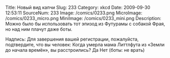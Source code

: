 Title: Новый вид капчи 
Slug: 233 
Category: xkcd 
Date: 2009-09-30 12:53:11 
SourceNum: 233 
Image: /comics/0233.png 
MicroImage: /comics/0233_micro.png 
MiniImage: /comics/0233_mini.png 
Description: Можно было бы использовать тот эпизод из Футурамы с собакой Фрая, но над ним плачут даже боты. 

Надпись: Для завершения вашей регистрации, пожалуйста, подтвердите, что вы человек:
Когда умерла мама Литтлфута из «Земли до начала времён», вы расстроились?
Да
Нет
(боты: не врать)